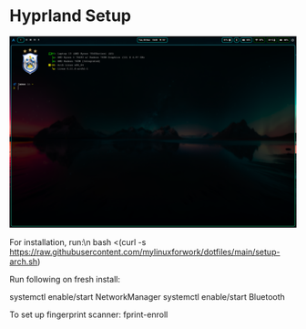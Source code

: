 # Hyprland Setup


![alt text](2024-11-05-184954_hyprshot.png)

For installation, run:\n
bash <(curl -s https://raw.githubusercontent.com/mylinuxforwork/dotfiles/main/setup-arch.sh)

Run following on fresh install:

systemctl enable/start NetworkManager
systemctl enable/start Bluetooth

To set up fingerprint scanner:
fprint-enroll
